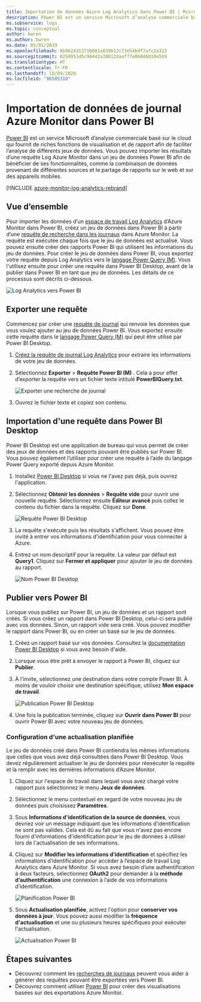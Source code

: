 ```yaml
---
title: Importation de données Azure Log Analytics dans Power BI | Microsoft Docs
description: Power BI est un service Microsoft d’analyse commerciale basé sur le cloud qui fournit de riches fonctions de visualisation et de rapport afin de faciliter l’analyse de différents jeux de données.  Cet article explique comment configurer l'importation de données Log Analytics dans Power BI et les configurer pour s'actualiser automatiquement.
ms.subservice: logs
ms.topic: conceptual
author: bwren
ms.author: bwren
ms.date: 05/01/2019
ms.openlocfilehash: 8b9624313716081a039b12c73e54b9f7afc2a323
ms.sourcegitcommit: 829d951d5c90442a38012daaf77e86046018e5b9
ms.translationtype: HT
ms.contentlocale: fr-FR
ms.lasthandoff: 10/09/2020
ms.locfileid: "86505310"
---
```

# <a name="import-azure-monitor-log-data-into-power-bi"></a>Importation de données de journal Azure Monitor dans Power BI


[Power BI](https://powerbi.microsoft.com/documentation/powerbi-service-get-started/) est un service Microsoft d’analyse commerciale basé sur le cloud qui fournit de riches fonctions de visualisation et de rapport afin de faciliter l’analyse de différents jeux de données.  Vous pouvez importer les résultats d’une requête Log Azure Monitor dans un jeu de données Power BI afin de bénéficier de ses fonctionnalités, comme la combinaison de données provenant de différentes sources et le partage de rapports sur le web et sur des appareils mobiles.

[!INCLUDE [azure-monitor-log-analytics-rebrand](../../../includes/azure-monitor-log-analytics-rebrand.md)]

## <a name="overview"></a>Vue d’ensemble
Pour importer les données d’un [espace de travail Log Analytics](manage-access.md) d’Azure Monitor dans Power BI, créez un jeu de données dans Power BI à partir d’une [requête de recherche dans les journaux](../log-query/log-query-overview.md) dans Azure Monitor.  La requête est exécutée chaque fois que le jeu de données est actualisé.  Vous pouvez ensuite créer des rapports Power BI qui utilisent les informations du jeu de données.  Pour créer le jeu de données dans Power BI, vous exportez votre requête depuis Log Analytics vers le [langage Power Query (M)](/powerquery-m/power-query-m-language-specification).  Vous l'utilisez ensuite pour créer une requête dans Power BI Desktop, avant de la publier dans Power BI en tant que jeu de données.  Les détails de ce processus sont décrits ci-dessous.

![Log Analytics vers Power BI](media/powerbi/overview.png)

## <a name="export-query"></a>Exporter une requête
Commencez par créer une [requête de journal](../log-query/log-query-overview.md) qui renvoie les données que vous voulez ajouter au jeu de données Power BI.  Vous exportez ensuite cette requête dans le [langage Power Query (M)](/powerquery-m/power-query-m-language-specification) qui peut être utilisé par Power BI Desktop.

1. [Créez la requête de journal Log Analytics](../log-query/get-started-portal.md) pour extraire les informations de votre jeu de données.
2. Sélectionnez **Exporter** > **Requête Power BI (M)** .  Cela a pour effet d’exporter la requête vers un fichier texte intitulé **PowerBIQuery.txt**. 

    ![Exporter une recherche de journal](media/powerbi/export-analytics.png)

3. Ouvrez le fichier texte et copiez son contenu.

## <a name="import-query-into-power-bi-desktop"></a>Importation d'une requête dans Power BI Desktop
Power BI Desktop est une application de bureau qui vous permet de créer des jeux de données et des rapports pouvant être publiés sur Power BI.  Vous pouvez également l’utiliser pour créer une requête à l’aide du langage Power Query exporté depuis Azure Monitor. 

1. Installez [Power BI Desktop](https://powerbi.microsoft.com/desktop/) si vous ne l'avez pas déjà, puis ouvrez l'application.
2. Sélectionnez **Obtenir les données** > **Requête vide** pour ouvrir une nouvelle requête.  Sélectionnez ensuite **Éditeur avancé** puis collez le contenu du fichier dans la requête. Cliquez sur **Done**.

    ![Requête Power BI Desktop](media/powerbi/desktop-new-query.png)

5. La requête s'exécute puis les résultats s'affichent.  Vous pouvez être invité à entrer vos informations d'identification pour vous connecter à Azure.  
6. Entrez un nom descriptif pour la requête.  La valeur par défaut est **Query1**. Cliquez sur **Fermer et appliquer** pour ajouter le jeu de données au rapport.

    ![Nom Power BI Desktop](media/powerbi/desktop-results.png)



## <a name="publish-to-power-bi"></a>Publier vers Power BI
Lorsque vous publiez sur Power BI, un jeu de données et un rapport sont créés.  Si vous créez un rapport dans Power BI Desktop, celui-ci sera publié avec vos données.  Sinon, un rapport vide sera créé.  Vous pouvez modifier le rapport dans Power BI, ou en créer un basé sur le jeu de données.

1. Créez un rapport basé sur vos données.  Consultez la [documentation Power BI Desktop](/power-bi/desktop-report-view) si vous avez besoin d'aide.  
1. Lorsque vous être prêt à envoyer le rapport à Power BI, cliquez sur **Publier**.  
1. À l'invite, sélectionnez une destination dans votre compte Power BI.  À moins de vouloir choisir une destination spécifique, utilisez **Mon espace de travail**.

    ![Publication Power BI Desktop](media/powerbi/desktop-publish.png)

1. Une fois la publication terminée, cliquez sur **Ouvrir dans Power BI** pour ouvrir Power BI avec votre nouveau jeu de données.


### <a name="configure-scheduled-refresh"></a>Configuration d'une actualisation planifiée
Le jeu de données créé dans Power BI contiendra les mêmes informations que celles que vous avez déjà consultées dans Power BI Desktop.  Vous devez régulièrement actualiser le jeu de données pour réexécuter la requête et la remplir avec les dernières informations d’Azure Monitor.  

1. Cliquez sur l'espace de travail dans lequel vous avez chargé votre rapport puis sélectionnez le menu **Jeux de données**. 
1. Sélectionnez le menu contextuel en regard de votre nouveau jeu de données puis choisissez **Paramètres**. 
1. Sous **Informations d'identification de la source de données**, vous devriez voir un message indiquant que les informations d'identification ne sont pas valides.  Cela est dû au fait que vous n'avez pas encore fourni d'informations d'identification pour le jeu de données à utiliser lors de l'actualisation de ses informations.  
1. Cliquez sur **Modifier les informations d’identification** et spécifiez les informations d’identification pour accéder à l’espace de travail Log Analytics dans Azure Monitor. Si vous avez besoin d’une authentification à deux facteurs, sélectionnez **OAuth2** pour demander à la **méthode d’authentification** une connexion à l’aide de vos informations d’identification.

    ![Planification Power BI](media/powerbi/powerbi-schedule.png)

5. Sous **Actualisation planifiée**, activez l'option pour **conserver vos données à jour**.  Vous pouvez aussi modifier la **fréquence d'actualisation** et une ou plusieurs heures spécifiques pour exécuter l'actualisation.

    ![Actualisation Power BI](media/powerbi/powerbi-schedule-refresh.png)



## <a name="next-steps"></a>Étapes suivantes
* Découvrez comment les [recherches de journaux](../log-query/log-query-overview.md) peuvent vous aider à générer des requêtes pouvant être exportées vers Power BI.
* Découvrez comment utiliser [Power BI](https://powerbi.microsoft.com) pour créer des visualisations basées sur des exportations Azure Monitor.
